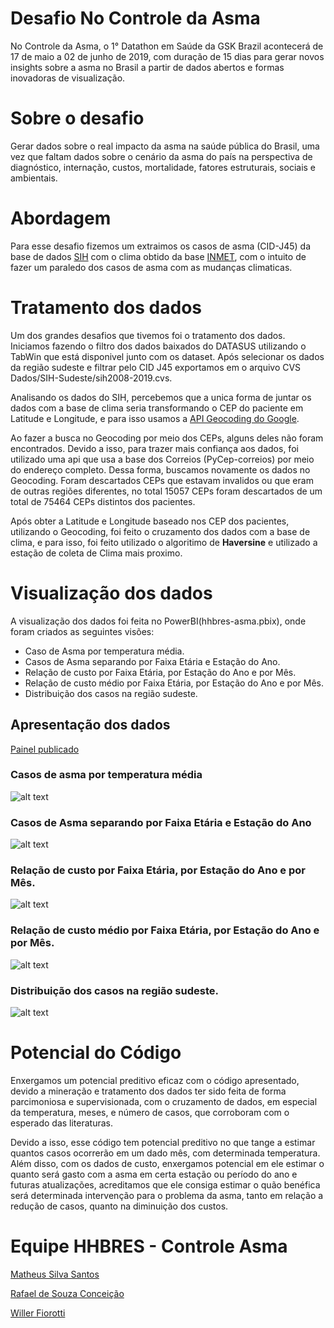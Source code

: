 # Desafio No Controle da Asma
No Controle da Asma, o 1° Datathon em Saúde da GSK Brazil acontecerá de 17 de maio a 02 de junho de 2019, com duração de 15 dias para gerar novos insights sobre a asma no Brasil a partir de dados abertos e formas inovadoras de visualização.

# Sobre o desafio
Gerar dados sobre o real impacto da asma na saúde pública do Brasil, uma vez que faltam dados sobre o cenário da asma do país na perspectiva de diagnóstico, internação, custos, mortalidade, fatores estruturais, sociais e ambientais.

# Abordagem

Para esse desafio fizemos um extraimos os casos de asma (CID-J45) da base de dados [SIH](http://www2.datasus.gov.br/DATASUS/index.php?area=0901&item=1&acao=25) com o clima obtido da base [INMET](http://www.inmet.gov.br/portal/index.php?r=bdmep/bdmep), com o intuito de fazer um paraledo dos casos de asma com as mudanças climaticas.

# Tratamento dos dados

Um dos grandes desafios que tivemos foi o tratamento dos dados. Iniciamos fazendo o filtro dos dados baixados do DATASUS utilizando o TabWin que está disponivel junto com os dataset. Após selecionar os dados da região sudeste e filtrar pelo CID J45 exportamos em o arquivo CVS Dados/SIH-Sudeste/sih2008-2019.cvs.

Analisando os dados do SIH, percebemos que a unica forma de juntar os dados com a base de clima seria transformando o CEP do paciente em Latitude e Longitude, e para isso usamos a [API Geocoding do Google](https://developers.google.com/maps/documentation/geocoding/start). 

Ao fazer a busca no Geocoding por meio dos CEPs,  alguns deles não foram encontrados. Devido a isso, para trazer mais confiança aos dados, foi utilizado uma api que usa a base dos Correios (PyCep-correios) por meio do endereço completo. Dessa forma, buscamos novamente os dados no Geocoding.  Foram descartados CEPs que estavam invalidos ou que eram de outras regiões diferentes, no total 15057 CEPs foram descartados de um total de 75464 CEPs distintos dos pacientes.

Após obter a Latitude e Longitude baseado nos CEP dos pacientes, utilizando o Geocoding, foi feito o cruzamento dos dados com a base de clima, e para isso, foi feito utilizado o algoritimo de **Haversine** e utilizado a estação de coleta de Clima mais proximo.

# Visualização dos dados

A visualização dos dados foi feita no PowerBI(hhbres-asma.pbix), onde foram criados as seguintes visões:
* Caso de Asma por temperatura média.
* Casos de Asma separando por Faixa Etária e Estação do Ano.
* Relação de custo por Faixa Etária, por Estação do Ano e por Mês.
* Relação de custo médio por Faixa Etária, por Estação do Ano e por Mês.
* Distribuição dos casos na região sudeste.

## Apresentação dos dados
[Painel publicado](https://app.powerbi.com/view?r=eyJrIjoiNDY3ODJkNzctNWIwNi00ZDZjLThkMjgtYWRiOWZmMWJiYmY3IiwidCI6ImNiOTk1MDM4LWIxZGYtNGViYy04YTc4LTg4YjViYjUxNmE1YiIsImMiOjl9)
### Casos de asma por temperatura média
![alt text](https://github.com/rafaeldsouza/hhbres-controle-asma/blob/master/imagens/casos%20por%20temperatura.jpg "Casos de asma por temperatura média")

### Casos de Asma separando por Faixa Etária e Estação do Ano
![alt text](https://github.com/rafaeldsouza/hhbres-controle-asma/blob/master/imagens/por%20idade.jpg "Casos de Asma separando por Faixa Etária e Estação do Ano")

### Relação de custo por Faixa Etária, por Estação do Ano e por Mês.
![alt text](https://github.com/rafaeldsouza/hhbres-controle-asma/blob/master/imagens/custo%20total.jpg "Relação de custo por Faixa Etária, por Estação do Ano e por Mês.")

### Relação de custo médio por Faixa Etária, por Estação do Ano e por Mês.
![alt text](https://github.com/rafaeldsouza/hhbres-controle-asma/blob/master/imagens/custo%20medio.jpg "Relação de custo médio por Faixa Etária, por Estação do Ano e por Mês.")

### Distribuição dos casos na região sudeste.
![alt text](https://github.com/rafaeldsouza/hhbres-controle-asma/blob/master/imagens/mapa.png "Distribuição dos casos na região sudeste.")


# Potencial do Código

Enxergamos um potencial preditivo eficaz com o código apresentado, devido a mineração e tratamento dos dados ter sido feita de forma parcimoniosa e supervisionada, com o cruzamento de dados, em especial da temperatura, meses, e número de casos, que corroboram com o esperado das literaturas.

Devido a isso, esse código tem potencial preditivo no que tange a estimar quantos casos ocorrerão em um dado mês, com determinada temperatura. Além disso, com os dados de custo, enxergamos potencial em ele estimar o quanto será gasto com a asma em certa estação ou período do ano e futuras atualizações, acreditamos que ele consiga estimar o quão benéfica será determinada intervenção para o problema da asma, tanto em relação a redução de casos, quanto na diminuição dos custos.

# Equipe HHBRES - Controle Asma
[Matheus Silva Santos](https://github.com/matheusses)

[Rafael de Souza Conceição](https://github.com/rafaeldsouza)

[Willer Fiorotti](https://github.com/WillerFiorott)
